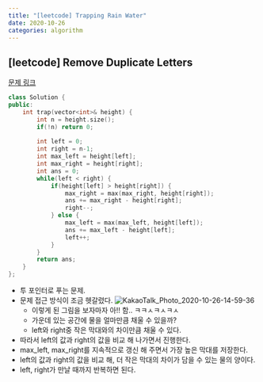 ```yaml
---
title: "[leetcode] Trapping Rain Water"
date: 2020-10-26
categories: algorithm
---
```

## [leetcode] Remove Duplicate Letters
[문제 링크](https://leetcode.com/problems/trapping-rain-water/)

```c++
class Solution {
public:
    int trap(vector<int>& height) {
        int n = height.size();
        if(!n) return 0;
        
        int left = 0;
        int right = n-1;
        int max_left = height[left];
        int max_right = height[right];
        int ans = 0;
        while(left < right) {
            if(height[left] > height[right]) {
                max_right = max(max_right, height[right]);
                ans += max_right - height[right];
                right--;   
            } else {
                max_left = max(max_left, height[left]);
                ans += max_left - height[left];
                left++;
            }
        }
        return ans;
    }
};
```

- 투 포인터로 푸는 문제.
- 문제 접근 방식이 조금 헷갈렸다.
![KakaoTalk_Photo_2020-10-26-14-59-36](https://user-images.githubusercontent.com/41617388/97138595-e9835480-179b-11eb-91d6-8d5a53b2542d.png)
  - 이렇게 된 그림을 보자마자 아!! 함.. ㅋㅋㅅㅋㅅㅋㅅ
  - 가운데 있는 공간에 물을 얼마만큼 채울 수 있을까?
  - left와 right중 작은 막대와의 차이만큼 채울 수 있다.
- 따라서 left의 값과 right의 값을 비교 해 나가면서 진행한다.
- max_left, max_right를 지속적으로 갱신 해 주면서 가장 높은 막대를 저장한다.
- left의 값과 right의 값을 비교 해, 더 작은 막대의 차이가 담을 수 있는 물의 양이다.
- left, right가 만날 때까지 반복하면 된다.